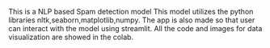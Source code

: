 This is a NLP based Spam detection model
This model utilizes the python libraries nltk,seaborn,matplotlib,numpy.
The app is also made so that user can interact with the model using streamlit.
All the code and images for data visualization are showed in the colab.
